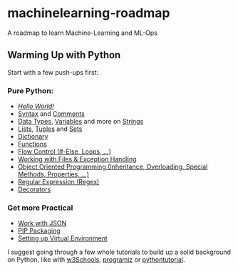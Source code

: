 # machinelearning-roadmap
A roadmap to learn Machine-Learning and ML-Ops

## Warming Up with Python
Start with a few push-ups first:
### Pure Python:
- [_Hello World!_](https://realpython.com/interacting-with-python/)
- [Syntax](https://www.w3schools.com/python/python_syntax.asp) and [Comments](https://www.w3schools.com/python/python_comments.asp)
- [Data Types](https://realpython.com/courses/python-data-types/), [Variables](https://realpython.com/python-variables/) and more on [Strings](https://www.w3schools.com/python/python_strings.asp)
- [Lists](https://www.w3schools.com/python/python_lists.asp), [Tuples](https://www.w3schools.com/python/python_tuples.asp) and [Sets](https://www.w3schools.com/python/python_sets.asp)
- [Dictionary](https://www.programiz.com/python-programming/dictionary)
- [Functions](https://www.programiz.com/python-programming/function)
- [Flow Control (If-Else, Loops, ...)](https://www.programiz.com/python-programming/if-elif-else)
- [Working with Files & Exception Handling](https://www.programiz.com/python-programming/file-operation)
- [Object Oriented Programming (Inheritance, Overloading, Special Methods, Properties, ...)](https://www.pythontutorial.net/python-oop/)
- [Regular Expression (Regex)](https://www.programiz.com/python-programming/regex)
- [Decorators](https://www.freecodecamp.org/news/python-decorators-explained-with-examples/)

### Get more Practical
- [Work with JSON](https://www.w3schools.com/python/python_json.asp)
- [PIP Packaging](https://www.w3schools.com/python/python_pip.asp)
- [Setting up Virtual Environment](https://www.freecodecamp.org/news/how-to-setup-virtual-environments-in-python/)


I suggest going through a few whole tutorials to build up a solid background on Python, like with [w3Schools](https://www.w3schools.com/python/default.asp), [programiz](https://www.programiz.com/python-programming) or [pythontutorial](https://www.pythontutorial.net/).
